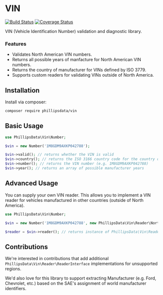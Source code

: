 # VIN

[![Build Status](https://travis-ci.org/phillipsdata/vin.svg?branch=master)](https://travis-ci.org/phillipsdata/vin) [![Coverage Status](https://coveralls.io/repos/phillipsdata/vin/badge.svg)](https://coveralls.io/r/phillipsdata/vin)

VIN (Vehicle Identification Number) validation and diagnostic library.

### Features

- Validates North American VIN numbers.
- Returns all possible years of manfacture for North American VIN numbers.
- Returns the country of manufacturer for VINs defined by ISO 3779.
- Supports custom readers for validating VINs outside of North America.

## Installation

Install via composer:

```sh
composer require phillipsdata/vin
```

## Basic Usage

```php
use PhillipsData\Vin\Number;

$vin = new Number('1M8GDM9AXKP042788');

$vin->valid(); // returns whether the VIN is valid
$vin->country(); // returns the ISO 3166 country code for the country of origin
$vin->number(); // returns the VIN number (e.g. 1M8GDM9AXKP042788)
$vin->year(); // returns an array of possible manufacturer years

```

## Advanced Usage

You can supply your own VIN reader. This allows you to implement a VIN reader
for vehicles manufactured in other countries (outside of North America).

```php
use PhillipsData\Vin\Number;

$vin = new Number('1M8GDM9AXKP042788', new PhillipsData\Vin\Reader\NorthAmerica());

$reader = $vin->reader(); // returns instance of PhillipsData\Vin\Reader\ReaderInterface

```

## Contributions

We're interested in contributions that add additional `PhillipsData\Vin\Reader\ReaderInterface`
implementations for unsupported regions.

We'd also love for this library to support extracting Manufacturer (e.g. Ford, Chevrolet, etc.)
based on the SAE's assignment of world manufacturer identifiers.
